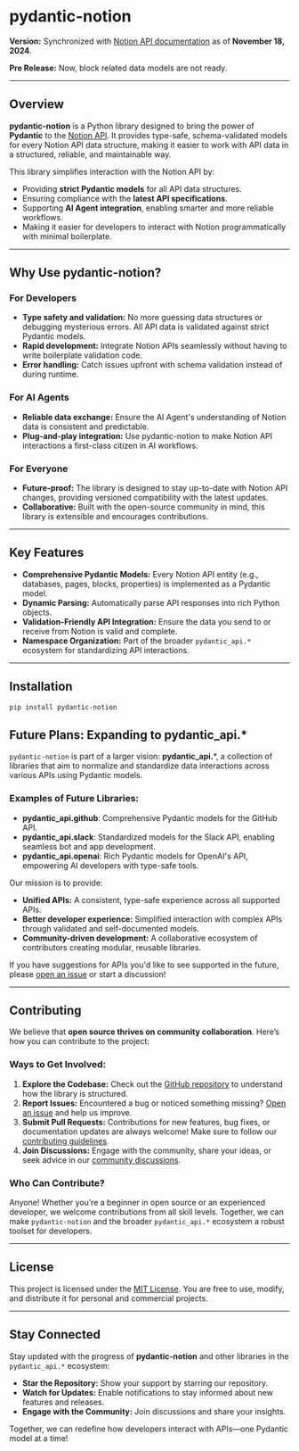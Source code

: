 # pydantic-notion

**Version:** Synchronized with [Notion API documentation](https://developers.notion.com/) as of **November 18, 2024**.

**Pre Release:** Now, block related data models are not ready.

---

## Overview

**pydantic-notion** is a Python library designed to bring the power of **Pydantic** to the [Notion API](https://developers.notion.com/). It provides type-safe, schema-validated models for every Notion API data structure, making it easier to work with API data in a structured, reliable, and maintainable way.

This library simplifies interaction with the Notion API by:
- Providing **strict Pydantic models** for all API data structures.
- Ensuring compliance with the **latest API specifications**.
- Supporting **AI Agent integration**, enabling smarter and more reliable workflows.
- Making it easier for developers to interact with Notion programmatically with minimal boilerplate.

---

## Why Use pydantic-notion?

### For Developers
- **Type safety and validation:** No more guessing data structures or debugging mysterious errors. All API data is validated against strict Pydantic models.
- **Rapid development:** Integrate Notion APIs seamlessly without having to write boilerplate validation code.
- **Error handling:** Catch issues upfront with schema validation instead of during runtime.

### For AI Agents
- **Reliable data exchange:** Ensure the AI Agent's understanding of Notion data is consistent and predictable.
- **Plug-and-play integration:** Use pydantic-notion to make Notion API interactions a first-class citizen in AI workflows.

### For Everyone
- **Future-proof:** The library is designed to stay up-to-date with Notion API changes, providing versioned compatibility with the latest updates.
- **Collaborative:** Built with the open-source community in mind, this library is extensible and encourages contributions.

---

## Key Features

- **Comprehensive Pydantic Models:** Every Notion API entity (e.g., databases, pages, blocks, properties) is implemented as a Pydantic model.
- **Dynamic Parsing:** Automatically parse API responses into rich Python objects.
- **Validation-Friendly API Integration:** Ensure the data you send to or receive from Notion is valid and complete.
- **Namespace Organization:** Part of the broader `pydantic_api.*` ecosystem for standardizing API interactions.

---

## Installation

```bash
pip install pydantic-notion
```

## Future Plans: Expanding to pydantic_api.*

`pydantic-notion` is part of a larger vision: **pydantic_api.***, a collection of libraries that aim to normalize and standardize data interactions across various APIs using Pydantic models.

### Examples of Future Libraries:
- **pydantic_api.github**: Comprehensive Pydantic models for the GitHub API.
- **pydantic_api.slack**: Standardized models for the Slack API, enabling seamless bot and app development.
- **pydantic_api.openai**: Rich Pydantic models for OpenAI's API, empowering AI developers with type-safe tools.

Our mission is to provide:
- **Unified APIs:** A consistent, type-safe experience across all supported APIs.
- **Better developer experience:** Simplified interaction with complex APIs through validated and self-documented models.
- **Community-driven development:** A collaborative ecosystem of contributors creating modular, reusable libraries.

If you have suggestions for APIs you'd like to see supported in the future, please [open an issue](https://github.com/your-repo-link/issues) or start a discussion!

---

## Contributing

We believe that **open source thrives on community collaboration**. Here’s how you can contribute to the project:

### Ways to Get Involved:
1. **Explore the Codebase:** Check out the [GitHub repository](https://github.com/your-repo-link) to understand how the library is structured.
2. **Report Issues:** Encountered a bug or noticed something missing? [Open an issue](https://github.com/your-repo-link/issues) and help us improve.
3. **Submit Pull Requests:** Contributions for new features, bug fixes, or documentation updates are always welcome! Make sure to follow our [contributing guidelines](https://github.com/your-repo-link/CONTRIBUTING.md).
4. **Join Discussions:** Engage with the community, share your ideas, or seek advice in our [community discussions](https://github.com/your-repo-link/discussions).

### Who Can Contribute?
Anyone! Whether you’re a beginner in open source or an experienced developer, we welcome contributions from all skill levels. Together, we can make `pydantic-notion` and the broader `pydantic_api.*` ecosystem a robust toolset for developers.

---

## License

This project is licensed under the [MIT License](https://opensource.org/licenses/MIT). You are free to use, modify, and distribute it for personal and commercial projects.

---

## Stay Connected

Stay updated with the progress of **pydantic-notion** and other libraries in the `pydantic_api.*` ecosystem:

- **Star the Repository:** Show your support by starring our repository.
- **Watch for Updates:** Enable notifications to stay informed about new features and releases.
- **Engage with the Community:** Join discussions and share your insights.

Together, we can redefine how developers interact with APIs—one Pydantic model at a time!
